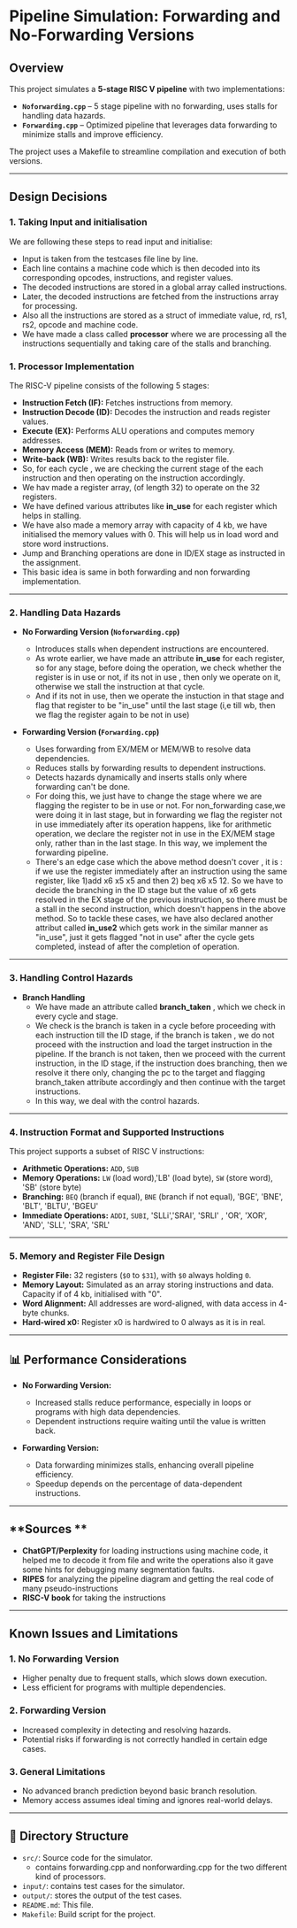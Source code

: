 # **Pipeline Simulation: Forwarding and No-Forwarding Versions**

## **Overview**
This project simulates a **5-stage RISC V pipeline** with two implementations:
- **`Noforwarding.cpp`** – 5 stage pipeline with no forwarding, uses stalls for handling data hazards.
- **`Forwarding.cpp`** – Optimized pipeline that leverages data forwarding to minimize stalls and improve efficiency.

The project uses a Makefile to streamline compilation and execution of both versions.

---

## **Design Decisions**
### 1. **Taking Input and initialisation**
We are following these steps to read input and initialise:
- Input is taken from the testcases file line by line.
- Each line contains a machine code which is then decoded into its corresponding opcodes, instructions, and register values.
- The decoded instructions are stored in a global array called instructions.
- Later, the decoded instructions are fetched from the instructions array for processing.
- Also all the instructions are stored as a struct of immediate value, rd, rs1, rs2, opcode and machine code.
- We have made a class called **processor** where we are processing all the instructions sequentially and taking care of the stalls and branching.

### 1. **Processor Implementation**
The RISC-V pipeline consists of the following 5 stages:
- **Instruction Fetch (IF):** Fetches instructions from memory.
- **Instruction Decode (ID):** Decodes the instruction and reads register values.
- **Execute (EX):** Performs ALU operations and computes memory addresses.
- **Memory Access (MEM):** Reads from or writes to memory.
- **Write-back (WB):** Writes results back to the register file.
- So, for each cycle , we are checking the current stage of the each instruction and then operating on the instruction accordingly.
- We hav made a register array, (of length 32) to operate on the 32 registers.
- We have defined various attributes like **in_use** for each register which helps in stalling.
- We have also made a memory array with capacity of 4 kb, we have initialised the memory values with 0. This will help us in load word and store word instructions.
- Jump and Branching operations are done in ID/EX stage as instructed in the assignment. 
- This basic idea is same in both forwarding and non forwarding implementation.

---

### 2. **Handling Data Hazards**
- **No Forwarding Version (`Noforwarding.cpp`)**
   - Introduces stalls when dependent instructions are encountered.
   - As wrote earlier, we have made an attribute **in_use** for each register, so for any stage, before doing the operation, we check whether the register is in use or not, if its not in use , then only we operate on it, otherwise we stall the instruction at that cycle.
   - And if its not in use, then we operate the instuction in that stage and flag that register to be "in_use" until the last stage (i,e till wb, then we flag the register again to be not in use)

- **Forwarding Version (`Forwarding.cpp`)**  
   - Uses forwarding from EX/MEM or MEM/WB to resolve data dependencies.
   - Reduces stalls by forwarding results to dependent instructions.
   - Detects hazards dynamically and inserts stalls only where forwarding can't be done.
   - For doing this, we just have to change the stage where we are flagging the register to be in use or not. For non_forwarding case,we were doing it in last stage, but in forwarding we flag the register not in use immediately after its operation happens, like for arithmetic operation, we declare the register not in use in the EX/MEM stage only, rather than in the last stage. In this way, we implement the forwarding pipeline.
   - There's an edge case which the above method doesn't cover , it is : if we use the register immediately after an instruction using the same register, like  1)add x6 x5 x5 and then 2) beq x6 x5 12. So we have to decide the branching in the ID stage but the value of x6 gets resolved in the EX stage of the previous instruction, so there must be a stall in the second instruction, which doesn't happens in the above method. So to tackle these cases, we have also declared another attribut called **in_use2** which gets work in the similar manner as "in_use", just it gets flagged "not in use" after the cycle gets completed, instead of after the completion of operation.

  

---

### 3. **Handling Control Hazards**
- **Branch Handling**  
   - We have made an attribute called **branch_taken** , which we check in every cycle and stage.
   - We check is the branch is taken in a cycle before proceeding with each instruction till the ID stage, if the branch is taken , we do not proceed with the instruction and load the target instruction in the pipeline. If the branch is not taken, then we proceed with the current instruction, in the ID stage, if the instruction does branching, then we resolve it there only, changing the pc to the target and flagging branch_taken attribute accordingly and then continue with the target instructions.
   - In this way, we deal with the control hazards. 
---

### 4. **Instruction Format and Supported Instructions**
This project supports a subset of RISC V instructions:
- **Arithmetic Operations:** `ADD`, `SUB`
- **Memory Operations:** `LW` (load word),'LB' (load byte), `SW` (store word), 'SB' (store byte)
- **Branching:** `BEQ` (branch if equal), `BNE` (branch if not equal), 'BGE', 'BNE', 'BLT', 'BLTU', 'BGEU'
- **Immediate Operations:** `ADDI`, `SUBI`, 'SLLi','SRAI', 'SRLI' , 'OR', 'XOR', 'AND', 'SLL', 'SRA', 'SRL'

---

### 5. **Memory and Register File Design**
- **Register File:** 32 registers (`$0` to `$31`), with `$0` always holding `0`.
- **Memory Layout:** Simulated as an array storing instructions and data. Capacity if of 4 kb, initialised with "0".
- **Word Alignment:** All addresses are word-aligned, with data access in 4-byte chunks.
- **Hard-wired x0:** Register x0 is hardwired to 0 always as it is in real.
---

## 📊 **Performance Considerations**
- **No Forwarding Version:**  
   - Increased stalls reduce performance, especially in loops or programs with high data dependencies.
   - Dependent instructions require waiting until the value is written back.

- **Forwarding Version:**  
   - Data forwarding minimizes stalls, enhancing overall pipeline efficiency.
   - Speedup depends on the percentage of data-dependent instructions.

---
## **Sources **
- **ChatGPT/Perplexity** for loading instructions using machine code, it helped me to decode it from file and write the operations also it gave some hints 
      for debugging many segmentation faults.
- **RIPES** for analyzing the pipeline diagram and getting the real code of many pseudo-instructions
- **RISC-V book** for taking the instructions  
---
## **Known Issues and Limitations**

### 1. **No Forwarding Version**
- Higher penalty due to frequent stalls, which slows down execution.
- Less efficient for programs with multiple dependencies.

### 2. **Forwarding Version**
- Increased complexity in detecting and resolving hazards.
- Potential risks if forwarding is not correctly handled in certain edge cases.

### 3. **General Limitations**
- No advanced branch prediction beyond basic branch resolution.
- Memory access assumes ideal timing and ignores real-world delays.

---

## 📂 **Directory Structure**
 - `src/`: Source code for the simulator.
    - contains forwarding.cpp and nonforwarding.cpp for the two different kind of processors.
 - `input/`: contains test cases for the simulator.
 - `output/`: stores the output of the test cases.
 - `README.md`: This file.
 - `Makefile`: Build script for the project.
